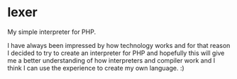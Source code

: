 lexer
=====

My simple interpreter for PHP.

I have always been impressed by how technology works and for that reason 
I decided to try to create an interpreter for PHP and hopefully
this will give me a better understanding of how interpreters and
compiler work and I think I can use the experience to create my own
language. :)

